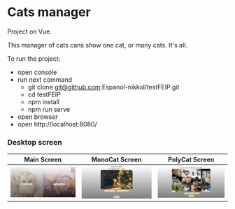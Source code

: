 # Cats manager

Project on Vue.

This manager of cats cans show one cat, or many cats. It's all.

To run the project:
* open console
* run next command
  * git clone git@github.com:Espanol-nikkol/testFEIP.git
  * cd testFEIP
  * npm install
  * npm run serve
* open browser
* open http://localhost:8080/

### Desktop screen

| Main Screen | MonoCat Screen | PolyCat Screen |
|----|----|---- |
![](src/screenshots/MainScreen.PNG) | ![](src/screenshots/MonoCat.PNG) | ![](src/screenshots/PolyCat.PNG) 
